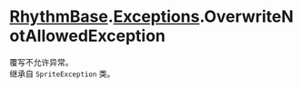 # [RhythmBase](../namespaces.md).[Exceptions](../namespace/Exceptions.md).OverwriteNotAllowedException  
覆写不允许异常。    
继承自 `SpriteException` 类。